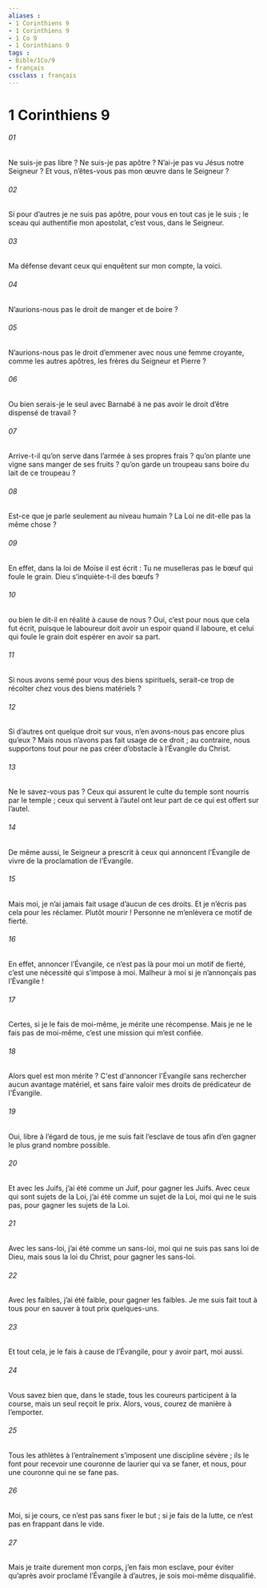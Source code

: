 ```yaml
---
aliases : 
- 1 Corinthiens 9
- 1 Corinthiens 9
- 1 Co 9
- 1 Corinthians 9
tags : 
- Bible/1Co/9
- français
cssclass : français
---
```


# 1 Corinthiens 9

###### 01
Ne suis-je pas libre ? Ne suis-je pas apôtre ? N’ai-je pas vu Jésus notre Seigneur ? Et vous, n’êtes-vous pas mon œuvre dans le Seigneur ?
###### 02
Si pour d’autres je ne suis pas apôtre, pour vous en tout cas je le suis ; le sceau qui authentifie mon apostolat, c’est vous, dans le Seigneur.
###### 03
Ma défense devant ceux qui enquêtent sur mon compte, la voici.
###### 04
N’aurions-nous pas le droit de manger et de boire ?
###### 05
N’aurions-nous pas le droit d’emmener avec nous une femme croyante, comme les autres apôtres, les frères du Seigneur et Pierre ?
###### 06
Ou bien serais-je le seul avec Barnabé à ne pas avoir le droit d’être dispensé de travail ?
###### 07
Arrive-t-il qu’on serve dans l’armée à ses propres frais ? qu’on plante une vigne sans manger de ses fruits ? qu’on garde un troupeau sans boire du lait de ce troupeau ?
###### 08
Est-ce que je parle seulement au niveau humain ? La Loi ne dit-elle pas la même chose ?
###### 09
En effet, dans la loi de Moïse il est écrit : Tu ne muselleras pas le bœuf qui foule le grain. Dieu s’inquiète-t-il des bœufs ?
###### 10
ou bien le dit-il en réalité à cause de nous ? Oui, c’est pour nous que cela fut écrit, puisque le laboureur doit avoir un espoir quand il laboure, et celui qui foule le grain doit espérer en avoir sa part.
###### 11
Si nous avons semé pour vous des biens spirituels, serait-ce trop de récolter chez vous des biens matériels ?
###### 12
Si d’autres ont quelque droit sur vous, n’en avons-nous pas encore plus qu’eux ? Mais nous n’avons pas fait usage de ce droit ; au contraire, nous supportons tout pour ne pas créer d’obstacle à l’Évangile du Christ.
###### 13
Ne le savez-vous pas ? Ceux qui assurent le culte du temple sont nourris par le temple ; ceux qui servent à l’autel ont leur part de ce qui est offert sur l’autel.
###### 14
De même aussi, le Seigneur a prescrit à ceux qui annoncent l’Évangile de vivre de la proclamation de l’Évangile.
###### 15
Mais moi, je n’ai jamais fait usage d’aucun de ces droits. Et je n’écris pas cela pour les réclamer. Plutôt mourir ! Personne ne m’enlèvera ce motif de fierté.
###### 16
En effet, annoncer l’Évangile, ce n’est pas là pour moi un motif de fierté, c’est une nécessité qui s’impose à moi. Malheur à moi si je n’annonçais pas l’Évangile !
###### 17
Certes, si je le fais de moi-même, je mérite une récompense. Mais je ne le fais pas de moi-même, c’est une mission qui m’est confiée.
###### 18
Alors quel est mon mérite ? C'est d'annoncer l'Évangile sans rechercher aucun avantage matériel, et sans faire valoir mes droits de prédicateur de l'Évangile.
###### 19
Oui, libre à l’égard de tous, je me suis fait l’esclave de tous afin d’en gagner le plus grand nombre possible.
###### 20
Et avec les Juifs, j’ai été comme un Juif, pour gagner les Juifs. Avec ceux qui sont sujets de la Loi, j’ai été comme un sujet de la Loi, moi qui ne le suis pas, pour gagner les sujets de la Loi.
###### 21
Avec les sans-loi, j’ai été comme un sans-loi, moi qui ne suis pas sans loi de Dieu, mais sous la loi du Christ, pour gagner les sans-loi.
###### 22
Avec les faibles, j’ai été faible, pour gagner les faibles. Je me suis fait tout à tous pour en sauver à tout prix quelques-uns.
###### 23
Et tout cela, je le fais à cause de l’Évangile, pour y avoir part, moi aussi.
###### 24
Vous savez bien que, dans le stade, tous les coureurs participent à la course, mais un seul reçoit le prix. Alors, vous, courez de manière à l’emporter.
###### 25
Tous les athlètes à l’entraînement s’imposent une discipline sévère ; ils le font pour recevoir une couronne de laurier qui va se faner, et nous, pour une couronne qui ne se fane pas.
###### 26
Moi, si je cours, ce n’est pas sans fixer le but ; si je fais de la lutte, ce n’est pas en frappant dans le vide.
###### 27
Mais je traite durement mon corps, j’en fais mon esclave, pour éviter qu’après avoir proclamé l’Évangile à d’autres, je sois moi-même disqualifié.
